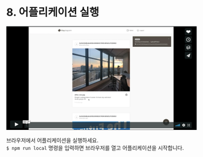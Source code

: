 # 8. 어플리케이션 실행

[![Klaystagram 소개 영상](images/klaystagram-video-poster.png)](https://vimeo.com/327033594)

브라우저에서 어플리케이션을 실행하세요.  
`$ npm run local` 명령을 입력하면 브라우저를 열고 어플리케이션을 시작합니다.